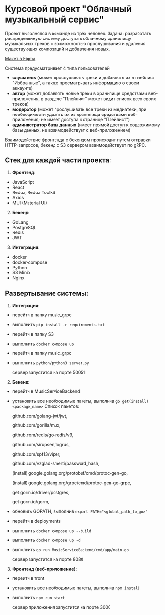 # Курсовой проект "Облачный музыкальный сервис"
Проект выполнялся в команде из трёх человек.
Задача: разработать распределенную систему доступа к облачному хранилищу музыкальных треков с возможностью прослушивания и удаления существующих композиций и добавления новых.

[Макет в Figma](https://www.figma.com/file/Xcmeyus8kB8rQEaBQdNM9J/KR-Maket?type=design&node-id=4662:14&t=MvdNZit3uVTMA6No-1)

Система предусматривает 4 типа пользователей:
 - **слушатель** (может прослушивать треки и добавлять их в плейлист "Избранные", а также просматривать информацию о своем аккаунте)
 - **автор** (может добавлять новые треки в хранилище средствами веб-приложения, в разделе "Плейлист" может видит список всех своих треков)
 - **модератор** (может прослушивать все треки из медиатеки, при необходимости удалять их из хранилища средствами веб-приложения; не имеет доступа к странице "Плейлист")
 - **администратор базы данных** (имеет прямой доступ к содержимому базы данных, не взаимодействует с веб-приложением)
 
 Взаимодействие фронтенда с бекендом происходит путем отправки HTTP-запросов, бекенд с S3 сервером взаимодействует по gRPC.

## Стек для каждой части проекта:

 1)  **Фронтенд**:
 - JavaScript
 - React
 - Redux, Redux Toolkit
 - Axios
 - MUI (Material UI)
 2)  **Бекенд**:
 - GoLang
 - PostgreSQL
 - Redis
 - JWT
 3)  **Интеграция**:
 - docker
 - docker-compose
 - Python
 - S3 Minio
 - Nginx

## Развертывание системы:
1) **Интеграция**:
- перейти в папку music_grpc
- выполнить `pip install -r requirements.txt`
- перейти в папку S3
- выполнить `docker compose up`
- перейти в папку music_grpc
- выполнить `python/python3 server.py`

  сервер запустится на порте 50051

2) **Бекенд**:
- перейти в MusicServiceBackend
- установить все необходимые пакеты, выполнив 
 `go get(install) <package_name>`
  Список пакетов:
  
	github.com/golang-jwt/jwt,
  
	github.com/gorilla/mux,
  
	github.com/redis/go-redis/v9,
  
	github.com/sirupsen/logrus,
  
	github.com/spf13/viper,
  
	github.com/vzglad-smerti/password_hash,
  
	(install) google.golang.org/protobuf/cmd/protoc-gen-go,
  
	(install) google.golang.org/grpc/cmd/protoc-gen-go-grpc,
  
	get gorm.io/driver/postgres,
  
	get gorm.io/gorm,
  
- обновить GOPATH, выполнив 
	`export PATH="<global_path_to_go>"`
- перейти в deployments
- выполнить `docker compose up --build`
- выполнить `docker compose up -d`
- выполнить `go run MusicServiceBackend/cmd/app/main.go`

	сервер запустится на порте 8080
3) **Фронтенд (веб-приложение)**:
- перейти в front
- установить все необходимые пакеты, выполнив  `npm install`
- выполнить `npm run start`

	сервер приложения запустится на порте 3000
